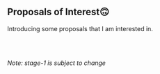 ## Proposals of Interest🙃

Introducing some proposals that I am interested in.

<br>
<br>

_Note: stage-1 is subject to change_
